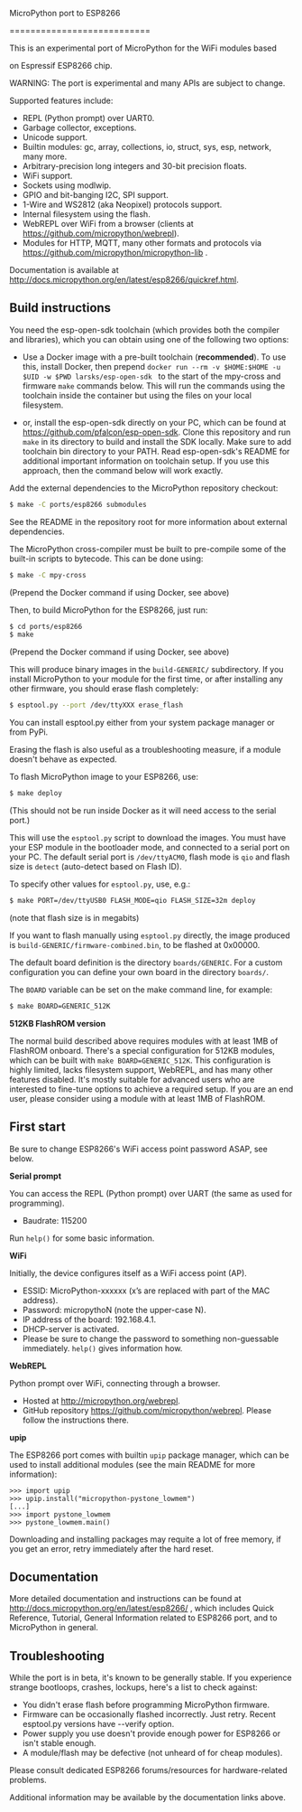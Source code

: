 MicroPython port to ESP8266

===========================

This is an experimental port of MicroPython for the WiFi modules based

on Espressif ESP8266 chip.

WARNING: The port is experimental and many APIs are subject to change.

Supported features include:
- REPL (Python prompt) over UART0.
- Garbage collector, exceptions.
- Unicode support.
- Builtin modules: gc, array, collections, io, struct, sys, esp, network,
  many more.
- Arbitrary-precision long integers and 30-bit precision floats.
- WiFi support.
- Sockets using modlwip.
- GPIO and bit-banging I2C, SPI support.
- 1-Wire and WS2812 (aka Neopixel) protocols support.
- Internal filesystem using the flash.
- WebREPL over WiFi from a browser (clients at https://github.com/micropython/webrepl).
- Modules for HTTP, MQTT, many other formats and protocols via
  https://github.com/micropython/micropython-lib .

Documentation is available at http://docs.micropython.org/en/latest/esp8266/quickref.html.

Build instructions
------------------

You need the esp-open-sdk toolchain (which provides both the compiler and libraries), which
you can obtain using one of the following two options:

 - Use a Docker image with a pre-built toolchain (**recommended**).
   To use this, install Docker, then prepend
   `docker run --rm -v $HOME:$HOME -u $UID -w $PWD larsks/esp-open-sdk ` to the start
   of the mpy-cross and firmware `make` commands below. This will run the commands using the
   toolchain inside the container but using the files on your local filesystem.

 - or, install the esp-open-sdk directly on your PC, which can be found at
   <https://github.com/pfalcon/esp-open-sdk>. Clone this repository and
   run `make` in its directory to build and install the SDK locally.  Make sure
   to add toolchain bin directory to your PATH.  Read esp-open-sdk's README for
   additional important information on toolchain setup.
   If you use this approach, then the command below will work exactly.

Add the external dependencies to the MicroPython repository checkout:
```bash
$ make -C ports/esp8266 submodules
```
See the README in the repository root for more information about external
dependencies.

The MicroPython cross-compiler must be built to pre-compile some of the
built-in scripts to bytecode.  This can be done using:
```bash
$ make -C mpy-cross
```
(Prepend the Docker command if using Docker, see above)

Then, to build MicroPython for the ESP8266, just run:
```bash
$ cd ports/esp8266
$ make
```
(Prepend the Docker command if using Docker, see above)

This will produce binary images in the `build-GENERIC/` subdirectory. If you
install MicroPython to your module for the first time, or after installing any
other firmware, you should erase flash completely:
```bash
$ esptool.py --port /dev/ttyXXX erase_flash
```

You can install esptool.py either from your system package manager or from PyPi.

Erasing the flash is also useful as a troubleshooting measure, if a module doesn't
behave as expected.

To flash MicroPython image to your ESP8266, use:
```bash
$ make deploy
```
(This should not be run inside Docker as it will need access to the serial port.)

This will use the `esptool.py` script to download the images.  You must have
your ESP module in the bootloader mode, and connected to a serial port on your PC.
The default serial port is `/dev/ttyACM0`, flash mode is `qio` and flash size is
`detect` (auto-detect based on Flash ID).

To specify other values for `esptool.py`, use, e.g.:
```bash
$ make PORT=/dev/ttyUSB0 FLASH_MODE=qio FLASH_SIZE=32m deploy
```
(note that flash size is in megabits)

If you want to flash manually using `esptool.py` directly, the image produced is
`build-GENERIC/firmware-combined.bin`, to be flashed at 0x00000.

The default board definition is the directory `boards/GENERIC`.
For a custom configuration you can define your own board in the directory `boards/`.

The `BOARD` variable can be set on the make command line, for example:
```bash
$ make BOARD=GENERIC_512K
```

__512KB FlashROM version__

The normal build described above requires modules with at least 1MB of FlashROM
onboard. There's a special configuration for 512KB modules, which can be
built with `make BOARD=GENERIC_512K`. This configuration is highly limited, lacks
filesystem support, WebREPL, and has many other features disabled. It's mostly
suitable for advanced users who are interested to fine-tune options to achieve a
required setup. If you are an end user, please consider using a module with at
least 1MB of FlashROM.

First start
-----------

Be sure to change ESP8266's WiFi access point password ASAP, see below.

__Serial prompt__

You can access the REPL (Python prompt) over UART (the same as used for
programming).
- Baudrate: 115200

Run `help()` for some basic information.

__WiFi__

Initially, the device configures itself as a WiFi access point (AP).
- ESSID: MicroPython-xxxxxx (x’s are replaced with part of the MAC address).
- Password: micropythoN (note the upper-case N).
- IP address of the board: 192.168.4.1.
- DHCP-server is activated.
- Please be sure to change the password to something non-guessable
  immediately. `help()` gives information how.

__WebREPL__

Python prompt over WiFi, connecting through a browser.
- Hosted at http://micropython.org/webrepl.
- GitHub repository https://github.com/micropython/webrepl.
  Please follow the instructions there.

__upip__

The ESP8266 port comes with builtin `upip` package manager, which can
be used to install additional modules (see the main README for more
information):

```
>>> import upip
>>> upip.install("micropython-pystone_lowmem")
[...]
>>> import pystone_lowmem
>>> pystone_lowmem.main()
```

Downloading and installing packages may requite a lot of free memory,
if you get an error, retry immediately after the hard reset.

Documentation
-------------

More detailed documentation and instructions can be found at
http://docs.micropython.org/en/latest/esp8266/ , which includes Quick
Reference, Tutorial, General Information related to ESP8266 port, and
to MicroPython in general.

Troubleshooting
---------------

While the port is in beta, it's known to be generally stable. If you
experience strange bootloops, crashes, lockups, here's a list to check against:

- You didn't erase flash before programming MicroPython firmware.
- Firmware can be occasionally flashed incorrectly. Just retry. Recent
  esptool.py versions have --verify option.
- Power supply you use doesn't provide enough power for ESP8266 or isn't
  stable enough.
- A module/flash may be defective (not unheard of for cheap modules).

Please consult dedicated ESP8266 forums/resources for hardware-related
problems.

Additional information may be available by the documentation links above.
